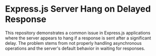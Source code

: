 # Express.js Server Hang on Delayed Response

This repository demonstrates a common issue in Express.js applications where the server appears to hang if a response is sent after a significant delay.  The problem stems from not properly handling asynchronous operations and the server's default behavior in waiting for responses.